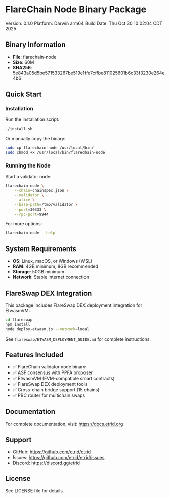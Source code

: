 # FlareChain Node Binary Package

Version: 0.1.0
Platform: Darwin arm64
Build Date: Thu Oct 30 10:02:04 CDT 2025

## Binary Information

- **File**: flarechain-node
- **Size**:  60M
- **SHA256**: 5e843a05d5be571533267be519e1ffe7cffbe811025601b6c33f3230e264e4b6

## Quick Start

### Installation

Run the installation script:

```bash
./install.sh
```

Or manually copy the binary:

```bash
sudo cp flarechain-node /usr/local/bin/
sudo chmod +x /usr/local/bin/flarechain-node
```

### Running the Node

Start a validator node:

```bash
flarechain-node \
    --chain=chainspec.json \
    --validator \
    --alice \
    --base-path=/tmp/validator \
    --port=30333 \
    --rpc-port=9944
```

For more options:

```bash
flarechain-node --help
```

## System Requirements

- **OS**: Linux, macOS, or Windows (WSL)
- **RAM**: 4GB minimum, 8GB recommended
- **Storage**: 50GB minimum
- **Network**: Stable internet connection

## FlareSwap DEX Integration

This package includes FlareSwap DEX deployment integration for ËtwasmVM:

```bash
cd flareswap
npm install
node deploy-etwasm.js --network=local
```

See `flareswap/ETWASM_DEPLOYMENT_GUIDE.md` for complete instructions.

## Features Included

- ✅ FlareChain validator node binary
- ✅ ASF consensus with PPFA proposer
- ✅ ËtwasmVM (EVM-compatible smart contracts)
- ✅ FlareSwap DEX deployment tools
- ✅ Cross-chain bridge support (15 chains)
- ✅ PBC router for multichain swaps

## Documentation

For complete documentation, visit: https://docs.etrid.org

## Support

- GitHub: https://github.com/etrid/etrid
- Issues: https://github.com/etrid/etrid/issues
- Discord: https://discord.gg/etrid

## License

See LICENSE file for details.
